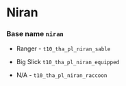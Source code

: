 
# Niran 
### Base name `niran`

 - Ranger - `t10_tha_pl_niran_sable`

 -  Big Slick `t10_tha_pl_niran_equipped`

 -  N/A - `t10_tha_pl_niran_raccoon`
